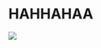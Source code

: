 <h1> HAHHAHAA </h1>

<img src="https://i.pinimg.com/originals/b3/f4/ae/b3f4ae8fb14e48f65e89c8a32d1259ef.gif">
